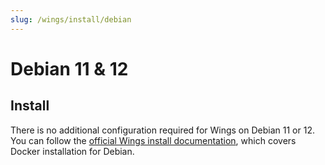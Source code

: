 ```yaml
---
slug: /wings/install/debian
---
```


# Debian 11 & 12

## Install

There is no additional configuration required for Wings on Debian 11 or 12. You can follow the [official Wings install documentation](../../../documentation/wings/installing.md), which covers Docker installation for Debian.
